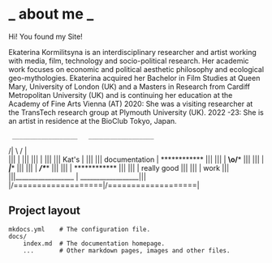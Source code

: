 # _ about me _

Hi! You found my Site!



Ekaterina Kormilitsyna is an interdisciplinary researcher and artist working with media, film, technology and socio-political research.
Her academic work focuses on economic and political aesthetic philosophy and ecological geo-mythologies. Ekaterina acquired her Bachelor in Film Studies at Queen Mary, University of London (UK) and a Masters in Research from Cardiff Metropolitan University (UK) and is continuing her education at the Academy of Fine Arts Vienna (AT)
2020: She was a visiting researcher at the TransTech research group at Plymouth University (UK).
2022 -23: She is an artist in residence at the BioClub Tokyo, Japan.



     __________________   __________________
   /|                  \ /                  |\
  |||                   |                   |||
  |||                   |                   |||
  |||       Kat's       |                   |||
  |||  documentation    |    ************   |||
  |||                   |    ****\o/*****   |||
  |||                   |    *****|******   |||
  |||                   |    ****/*\*****   |||
  |||                   |    ************   |||
  |||                   |    really  good   |||
  |||                   |         work      |||
  |||__________________ | __________________|||
  |/===================\|/===================\|








## Project layout

    mkdocs.yml    # The configuration file.
    docs/
        index.md  # The documentation homepage.
        ...       # Other markdown pages, images and other files.
